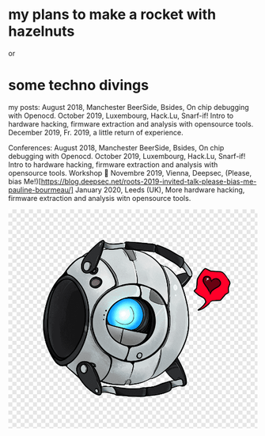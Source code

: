 # my plans to make a rocket with hazelnuts 
or 
# some techno divings 

my posts:
August 2018, Manchester BeerSide, Bsides, On chip debugging with Openocd.
October 2019, Luxembourg, Hack.Lu, Snarf-if! Intro to hardware hacking, firmware extraction and analysis with opensource tools.
December 2019, Fr. 2019, a little return of experience.

Conferences:
August 2018, Manchester BeerSide, Bsides, On chip debugging with Openocd.
October 2019, Luxembourg, Hack.Lu, Snarf-if! Intro to hardware hacking, firmware extraction and analysis with opensource tools. Workshop :wrench:
Novembre 2019, Vienna, Deepsec, (Please, bias Me!)[https://blog.deepsec.net/roots-2019-invited-talk-please-bias-me-pauline-bourmeau/] 
January 2020, Leeds (UK), More hardware hacking, firmware extraction and analysis witn opensource tools.


![](./portal-2-wheatley-others-png-clip-art.png)
